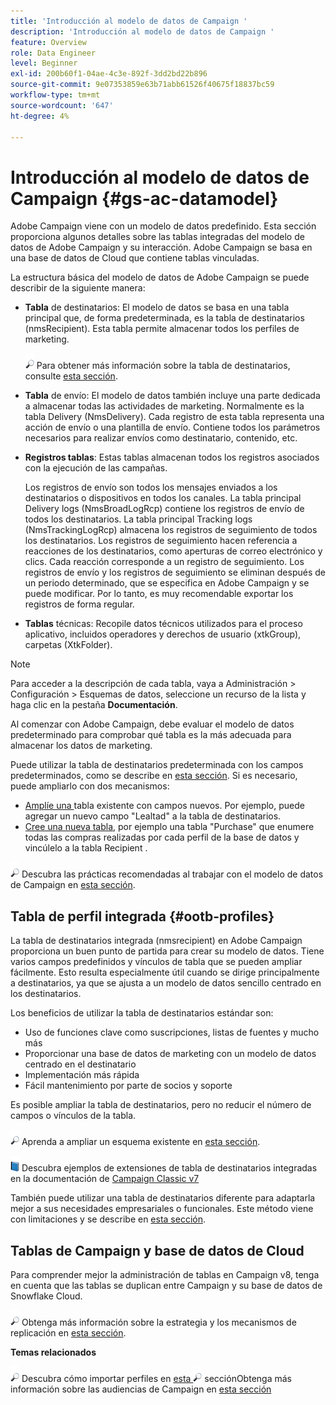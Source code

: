 ```yaml
---
title: 'Introducción al modelo de datos de Campaign '
description: 'Introducción al modelo de datos de Campaign '
feature: Overview
role: Data Engineer
level: Beginner
exl-id: 200b60f1-04ae-4c3e-892f-3dd2bd22b896
source-git-commit: 9e07353859e63b71abb61526f40675f18837bc59
workflow-type: tm+mt
source-wordcount: '647'
ht-degree: 4%

---
```


# Introducción al modelo de datos de Campaign {#gs-ac-datamodel}

Adobe Campaign viene con un modelo de datos predefinido. Esta sección proporciona algunos detalles sobre las tablas integradas del modelo de datos de Adobe Campaign y su interacción. Adobe Campaign se basa en una base de datos de Cloud que contiene tablas vinculadas.

La estructura básica del modelo de datos de Adobe Campaign se puede describir de la siguiente manera:

* **Tabla** de destinatarios: El modelo de datos se basa en una tabla principal que, de forma predeterminada, es la tabla de destinatarios (nmsRecipient). Esta tabla permite almacenar todos los perfiles de marketing.

   ![](../assets/do-not-localize/glass.png) Para obtener más información sobre la tabla de destinatarios, consulte  [esta sección](#ootb-profiles).

* **Tabla** de envío: El modelo de datos también incluye una parte dedicada a almacenar todas las actividades de marketing. Normalmente es la tabla Delivery (NmsDelivery). Cada registro de esta tabla representa una acción de envío o una plantilla de envío. Contiene todos los parámetros necesarios para realizar envíos como destinatario, contenido, etc.

* **Registros tablas**: Estas tablas almacenan todos los registros asociados con la ejecución de las campañas.

   Los registros de envío son todos los mensajes enviados a los destinatarios o dispositivos en todos los canales. La tabla principal Delivery logs (NmsBroadLogRcp) contiene los registros de envío de todos los destinatarios.
La tabla principal Tracking logs (NmsTrackingLogRcp) almacena los registros de seguimiento de todos los destinatarios. Los registros de seguimiento hacen referencia a reacciones de los destinatarios, como aperturas de correo electrónico y clics. Cada reacción corresponde a un registro de seguimiento.
Los registros de envío y los registros de seguimiento se eliminan después de un periodo determinado, que se especifica en Adobe Campaign y se puede modificar. Por lo tanto, es muy recomendable exportar los registros de forma regular.

* **Tablas** técnicas: Recopile datos técnicos utilizados para el proceso aplicativo, incluidos operadores y derechos de usuario (xtkGroup), carpetas (XtkFolder).

>[!NOTE]
>
>Para acceder a la descripción de cada tabla, vaya a Administración > Configuración > Esquemas de datos, seleccione un recurso de la lista y haga clic en la pestaña **Documentación**.

Al comenzar con Adobe Campaign, debe evaluar el modelo de datos predeterminado para comprobar qué tabla es la más adecuada para almacenar los datos de marketing.

Puede utilizar la tabla de destinatarios predeterminada con los campos predeterminados, como se describe en [esta sección](#ootb-profiles). Si es necesario, puede ampliarlo con dos mecanismos:

* [Amplíe una ](extend-schema.md) tabla existente con campos nuevos. Por ejemplo, puede agregar un nuevo campo &quot;Lealtad&quot; a la tabla de destinatarios.
* [Cree una nueva tabla](create-schema.md), por ejemplo una tabla &quot;Purchase&quot; que enumere todas las compras realizadas por cada perfil de la base de datos y vincúlelo a la tabla Recipient .

![](../assets/do-not-localize/glass.png) Descubra las prácticas recomendadas al trabajar con el modelo de datos de Campaign en  [esta sección](datamodel-best-practices.md).

## Tabla de perfil integrada {#ootb-profiles}

La tabla de destinatarios integrada (nmsrecipient) en Adobe Campaign proporciona un buen punto de partida para crear su modelo de datos. Tiene varios campos predefinidos y vínculos de tabla que se pueden ampliar fácilmente. Esto resulta especialmente útil cuando se dirige principalmente a destinatarios, ya que se ajusta a un modelo de datos sencillo centrado en los destinatarios.

Los beneficios de utilizar la tabla de destinatarios estándar son:

* Uso de funciones clave como suscripciones, listas de fuentes y mucho más
* Proporcionar una base de datos de marketing con un modelo de datos centrado en el destinatario
* Implementación más rápida
* Fácil mantenimiento por parte de socios y soporte

Es posible ampliar la tabla de destinatarios, pero no reducir el número de campos o vínculos de la tabla.

![](../assets/do-not-localize/glass.png) Aprenda a ampliar un esquema existente en  [esta sección](extend-schema.md).

![](../assets/do-not-localize/book.png) Descubra ejemplos de extensiones de tabla de destinatarios integradas en la documentación de  [Campaign Classic v7](https://experienceleague.adobe.com/docs/campaign-classic/using/configuring-campaign-classic/editing-schemas/examples-of-schemas-edition.html?lang=en#extending-a-table)

También puede utilizar una tabla de destinatarios diferente para adaptarla mejor a sus necesidades empresariales o funcionales. Este método viene con limitaciones y se describe en [esta sección](custom-recipient.md).

## Tablas de Campaign y base de datos de Cloud

Para comprender mejor la administración de tablas en Campaign v8, tenga en cuenta que las tablas se duplican entre Campaign y su base de datos de Snowflake Cloud.

![](../assets/do-not-localize/glass.png) Obtenga más información sobre la estrategia y los mecanismos de replicación en  [esta sección](../config/replication.md).

**Temas relacionados**

![](../assets/do-not-localize/glass.png) Descubra cómo importar perfiles en  [esta ](../start/import.md)
![](../assets/do-not-localize/glass.png) secciónObtenga más información sobre las audiencias de Campaign en  [esta sección](../start/audiences.md)

